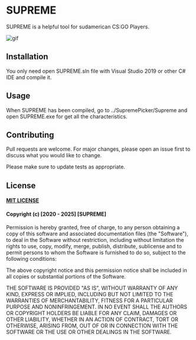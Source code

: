 # SUPREME

SUPREME is a helpful tool for sudamerican CS:GO Players.

![gif](https://im3.ezgif.com/tmp/ezgif-3-4263d8a7b1.gif)

## Installation

You only need open SUPREME.sln file with Visual Studio 2019 or other C# IDE and compile it.

## Usage


When SUPREME has been compiled, go to ../SupremePicker/Supreme and open SUPREME.exe for get all the characteristics.


## Contributing
Pull requests are welcome. For major changes, please open an issue first to discuss what you would like to change.

Please make sure to update tests as appropriate.

## License

#### [MIT LICENSE](https://choosealicense.com/licenses/mit/)
#### Copyright (c) [2020 - 2025] [SUPREME]

Permission is hereby granted, free of charge, to any person obtaining a copy
of this software and associated documentation files (the "Software"), to deal
in the Software without restriction, including without limitation the rights
to use, copy, modify, merge, publish, distribute, sublicense and to permit persons to whom the Software is
furnished to do so, subject to the following conditions:

The above copyright notice and this permission notice shall be included in all
copies or substantial portions of the Software.

THE SOFTWARE IS PROVIDED "AS IS", WITHOUT WARRANTY OF ANY KIND, EXPRESS OR
IMPLIED, INCLUDING BUT NOT LIMITED TO THE WARRANTIES OF MERCHANTABILITY,
FITNESS FOR A PARTICULAR PURPOSE AND NONINFRINGEMENT. IN NO EVENT SHALL THE
AUTHORS OR COPYRIGHT HOLDERS BE LIABLE FOR ANY CLAIM, DAMAGES OR OTHER
LIABILITY, WHETHER IN AN ACTION OF CONTRACT, TORT OR OTHERWISE, ARISING FROM,
OUT OF OR IN CONNECTION WITH THE SOFTWARE OR THE USE OR OTHER DEALINGS IN THE
SOFTWARE.
